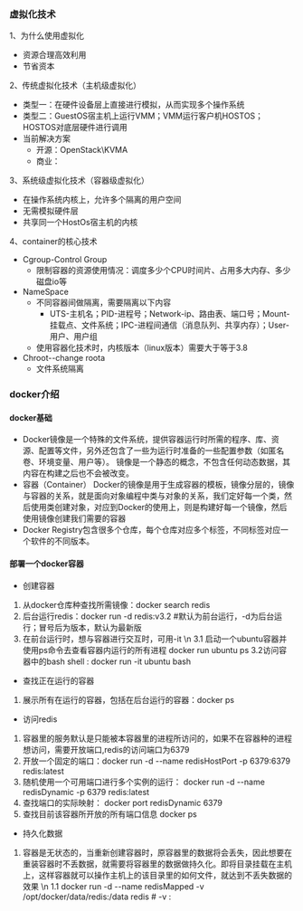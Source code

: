 ### 虚拟化技术
1、为什么使用虚拟化
* 资源合理高效利用
* 节省资本

2、传统虚拟化技术（主机级虚拟化）
* 类型一：在硬件设备层上直接进行模拟，从而实现多个操作系统
* 类型二：GuestOS宿主机上运行VMM；VMM运行客户机HOSTOS；HOSTOS对底层硬件进行调用
* 当前解决方案
    * 开源：OpenStack\KVMA
    * 商业：
    
3、系统级虚拟化技术（容器级虚拟化）
* 在操作系统内核上，允许多个隔离的用户空间
* 无需模拟硬件层
* 共享同一个HostOs宿主机的内核

4、container的核心技术
* Cgroup-Control Group
    * 限制容器的资源使用情况：调度多少个CPU时间片、占用多大内存、多少磁盘io等
* NameSpace
    * 不同容器间做隔离，需要隔离以下内容
        - UTS-主机名；PID-进程号；Network-ip、路由表、端口号；Mount-挂载点、文件系统；IPC-进程间通信（消息队列、共享内存）；User-用户、用户组
    * 使用容器化技术时，内核版本（linux版本）需要大于等于3.8 
* Chroot--change roota
    * 文件系统隔离
    
### docker介绍
#### docker基础
* Docker镜像是一个特殊的文件系统，提供容器运行时所需的程序、库、资源、配置等文件，另外还包含了一些为运行时准备的一些配置参数（如匿名卷、环境变量、用户等）。
     镜像是一个静态的概念，不包含任何动态数据，其内容在构建之后也不会被改变。
* 容器（Container）
  Docker的镜像是用于生成容器的模板，镜像分层的，镜像与容器的关系，就是面向对象编程中类与对象的关系，我们定好每一个类，然后使用类创建对象，对应到Docker的使用上，则是构建好每一个镜像，然后使用镜像创建我们需要的容器
* Docker Registry包含很多个仓库，每个仓库对应多个标签，不同标签对应一个软件的不同版本。
#### 部署一个docker容器
* 创建容器
1. 从docker仓库种查找所需镜像：docker search redis
2. 后台运行redis：docker run -d redis:v3.2   #默认为前台运行，-d为后台运行；冒号后为版本，默认为最新版
3. 在前台运行时，想与容器进行交互时，可用-it
\n 3.1 启动一个ubuntu容器并使用ps命令去查看容器内运行的所有进程 docker run ubuntu ps
3.2访问容器中的bash shell : docker run -it ubuntu bash
* 查找正在运行的容器
1. 展示所有在运行的容器，包括在后台运行的容器：docker ps
* 访问redis
1. 容器里的服务默认是只能被本容器里的进程所访问的，如果不在容器种的进程想访问，需要开放端口,redis的访问端口为6379
2. 开放一个固定的端口：docker run -d --name redisHostPort -p 6379:6379 redis:latest
3. 随机使用一个可用端口进行多个实例的运行： docker run -d --name redisDynamic -p 6379 redis:latest
4. 查找端口的实际映射： docker port redisDynamic 6379
5. 查找目前该容器所开放的所有端口信息  docker ps
* 持久化数据
1. 容器是无状态的，当重新创建容器时，原容器里的数据将会丢失，因此想要在重装容器时不丢数据，就需要将容器里的数据做持久化。即将目录挂载在主机上，这样容器就可以操作主机上的该目录里的如何文件，就达到不丢失数据的效果
\n 1.1 docker run -d --name redisMapped -v /opt/docker/data/redis:/data redis   # -v <host-dir>:<container-dir>





